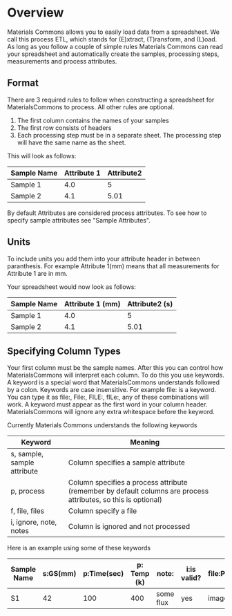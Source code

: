 # Overview
Materials Commons allows you to easily load data from a spreadsheet. We call this process ETL, 
which stands for (E)xtract, (T)ransform, and (L)oad. As long as you follow a couple of simple
rules Materials Commons can read your spreadsheet and automatically create the samples,
processing steps, measurements and process attributes.

## Format

There are 3 required rules to follow when constructing a spreadsheet for MaterialsCommons to process.
All other rules are optional.

  1. The first column contains the names of your samples
  2. The first row consists of headers
  3. Each processing step must be in a separate sheet. The processing step will have the same name as the sheet.
  
This will look as follows:

| Sample Name | Attribute 1 | Attribute2 |
| ----------- | ----------- | ---------- |
|  Sample 1   |   4.0       | 5          |
|  Sample 2   |   4.1       | 5.01       |


By default Attributes are considered process attributes. To see how to specify sample attributes
see "Sample Attributes".

## Units
To include units you add them into your attribute header in between paranthesis. For example
Attribute 1(mm) means that all measurements for Attribute 1 are in mm.

Your spreadsheet would now look as follows:

| Sample Name | Attribute 1 (mm) | Attribute2 (s) |
| ----------- | ---------------- | -------------- |
|  Sample 1   |   4.0            | 5              |
|  Sample 2   |   4.1            | 5.01           |

## Specifying Column Types

Your first column must be the sample names. After this you can control how MaterialsCommons will
interpret each column. To do this you use keywords. A keyword is a special word that MaterialsCommons
understands followed by a colon. Keywords are case insensitive. For example file: is a keyword. You
can type it as file:, File:, FILE:, fILe:, any of these combinations will work. A keyword must appear
as the first word in your column header. MaterialsCommons will ignore any extra whitespace before
the keyword.

Currently Materials Commons understands the following keywords

| Keyword | Meaning |
| ------- | ------- |
| s, sample, sample attribute | Column specifies a sample attribute |
| p, process | Column specifies a process attribute (remember by default columns are process attributes, so this is optional)|
| f, file, files | Column specify a file |
| i, ignore, note, notes | Column is ignored and not processed |

Here is an example using some of these keywords

| Sample Name | s:GS(mm) | p:Time(sec) | p: Temp (k) | note: | i:is valid? | file:P1/Dir1/Dir2 |
| ----------- | ---------------- | ------------ | ----------------- | ---- | --------- | --------------- |
| S1          | 42               | 100          | 400               | some flux | yes | image.jpg |
